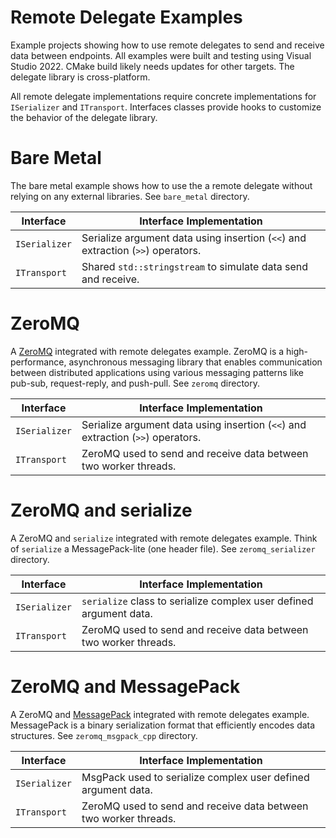 # Remote Delegate Examples

Example projects showing how to use remote delegates to send and receive data between endpoints. All examples were built and testing using Visual Studio 2022. CMake build likely needs updates for other targets. The delegate library is cross-platform.

All remote delegate implementations require concrete implementations for `ISerializer` and `ITransport`. Interfaces classes provide hooks to customize the behavior of the delegate library.

# Bare Metal

The bare metal example shows how to use the a remote delegate without relying on any external libraries. See `bare_metal` directory.

| Interface | Interface Implementation |
| --- | --- |
| `ISerializer` | Serialize argument data using insertion (`<<`) and extraction (`>>`) operators. |
| `ITransport` | Shared `std::stringstream` to simulate data send and receive. |

# ZeroMQ

A [ZeroMQ](https://github.com/zeromq) integrated with remote delegates example. ZeroMQ is a high-performance, asynchronous messaging library that enables communication between distributed applications using various messaging patterns like pub-sub, request-reply, and push-pull. See `zeromq` directory.

| Interface | Interface Implementation |
| --- | --- |
| `ISerializer` | Serialize argument data using insertion (`<<`) and extraction (`>>`) operators. |
| `ITransport` | ZeroMQ used to send and receive data between two worker threads. |

# ZeroMQ and serialize

A ZeroMQ and `serialize` integrated with remote delegates example. Think of `serialize` a MessagePack-lite (one header file). See `zeromq_serializer` directory.

| Interface | Interface Implementation |
| --- | --- |
| `ISerializer` | `serialize` class to serialize complex user defined argument data. |
| `ITransport` | ZeroMQ used to send and receive data between two worker threads. |

# ZeroMQ and MessagePack

A ZeroMQ and [MessagePack](https://github.com/msgpack/msgpack-c/tree/cpp_master) integrated with remote delegates example. MessagePack is a binary serialization format that efficiently encodes data structures. See `zeromq_msgpack_cpp` directory.

| Interface | Interface Implementation |
| --- | --- |
| `ISerializer` | MsgPack used to serialize complex user defined argument data. |
| `ITransport` | ZeroMQ used to send and receive data between two worker threads. |

